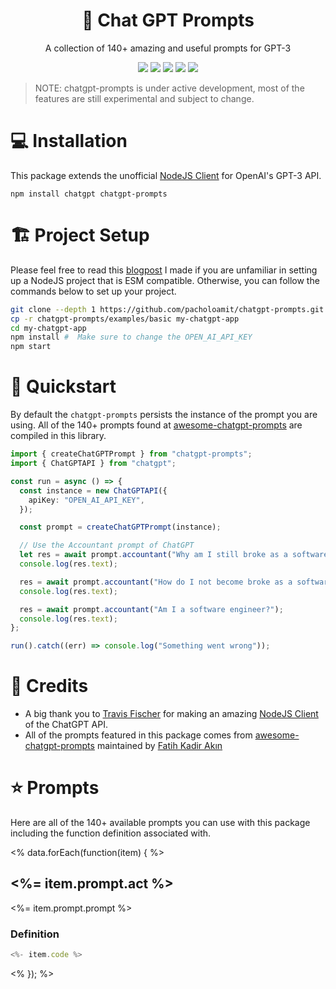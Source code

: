 <p align="center">
  <h1 align="center"><b>🤖 Chat GPT Prompts</b></h1>
  <p align="center">
  A collection of 140+ amazing and useful prompts for GPT-3
    </p>
</p>
<p align="center">    
    <img src="https://img.shields.io/github/package-json/v/pacholoamit/chatgpt-prompts" />
    <img src="https://img.shields.io/badge/%3C%2F%3E-TypeScript-%230074c1.svg" />
    <img src="https://img.shields.io/github/actions/workflow/status/pacholoamit/chatgpt-prompts/publish.yml" />
    <img src="https://img.shields.io/github/license/pacholoamit/chatgpt-prompts" />
    <img src="https://img.shields.io/node/v/chatgpt-prompts">
</p>

> NOTE: chatgpt-prompts is under active development, most of the features are still experimental and subject to change.

# 💻 Installation

This package extends the unofficial [NodeJS Client](https://github.com/transitive-bullshit/chatgpt-api) for OpenAI's GPT-3 API.

```
npm install chatgpt chatgpt-prompts
```

# 🏗️ Project Setup

Please feel free to read this [blogpost](https://dev.to/pacholoamit/use-over-140-amazing-chatgpt-prompts-in-10-minutes-na3) I made if you are unfamiliar in setting up a NodeJS project that is ESM compatible. Otherwise, you can follow the commands below
to set up your project.

```bash
git clone --depth 1 https://github.com/pacholoamit/chatgpt-prompts.git
cp -r chatgpt-prompts/examples/basic my-chatgpt-app
cd my-chatgpt-app
npm install #  Make sure to change the OPEN_AI_API_KEY
npm start
```

# 🚀 Quickstart

By default the `chatgpt-prompts` persists the instance of the prompt you are using. All of the 140+ prompts found at [awesome-chatgpt-prompts](https://github.com/f/awesome-chatgpt-prompts) are compiled in this library.

```typescript
import { createChatGPTPrompt } from "chatgpt-prompts";
import { ChatGPTAPI } from "chatgpt";

const run = async () => {
  const instance = new ChatGPTAPI({
    apiKey: "OPEN_AI_API_KEY",
  });

  const prompt = createChatGPTPrompt(instance);

  // Use the Accountant prompt of ChatGPT
  let res = await prompt.accountant("Why am I still broke as a software engineer?");
  console.log(res.text);

  res = await prompt.accountant("How do I not become broke as a software engineer?");
  console.log(res.text);

  res = await prompt.accountant("Am I a software engineer?");
  console.log(res.text);
};

run().catch((err) => console.log("Something went wrong"));
```

# 💯 Credits

- A big thank you to [Travis Fischer](https://github.com/transitive-bullshit) for making an amazing [NodeJS Client](https://github.com/transitive-bullshit/chatgpt-api) of the ChatGPT API.
- All of the prompts featured in this package comes from [awesome-chatgpt-prompts](https://github.com/f/awesome-chatgpt-prompts) maintained by [Fatih Kadir Akın](https://github.com/f)

# ⭐ Prompts

Here are all of the 140+ available prompts you can use with this package including the function definition associated with.

<% data.forEach(function(item) { %>

## <%= item.prompt.act %>

<%= item.prompt.prompt %>

### Definition

```typescript
<%- item.code %>
```

<% }); %>

